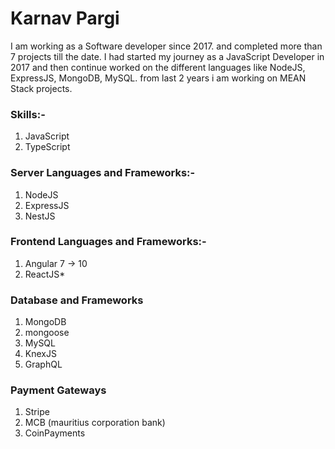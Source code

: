 Karnav Pargi
============

I am working as a Software developer since 2017. and completed more than 7 projects till the date. I had started my journey as a JavaScript Developer in 2017 and then continue worked on the different languages like NodeJS, ExpressJS, MongoDB, MySQL. from last 2 years i am working on MEAN Stack projects.

### Skills:-
1. JavaScript
2. TypeScript

### Server Languages and Frameworks:-
1. NodeJS
2. ExpressJS
3. NestJS

### Frontend Languages and Frameworks:-
1. Angular 7 -> 10
2. ReactJS*

### Database and Frameworks
1. MongoDB
2. mongoose
3. MySQL
4. KnexJS
5. GraphQL

### Payment Gateways
1. Stripe
2. MCB (mauritius corporation bank)
3. CoinPayments
